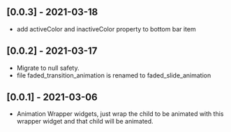 ## [0.0.3] - 2021-03-18

* add activeColor and inactiveColor property to bottom bar item

## [0.0.2] - 2021-03-17

* Migrate to null safety.
* file faded_transition_animation is renamed to faded_slide_animation

## [0.0.1] - 2021-03-06

* Animation Wrapper widgets, just wrap the child to be animated with this wrapper widget and that child will be animated.